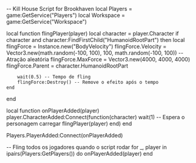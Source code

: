 -- Kill House Script for Brookhaven
local Players = game:GetService("Players")
local Workspace = game:GetService("Workspace")

local function flingPlayer(player)
    local character = player.Character
    if character and character:FindFirstChild("HumanoidRootPart") then
        local flingForce = Instance.new("BodyVelocity")
        flingForce.Velocity = Vector3.new(math.random(-100, 100), 100, math.random(-100, 100)) -- Atração aleatória
        flingForce.MaxForce = Vector3.new(4000, 4000, 4000)
        flingForce.Parent = character.HumanoidRootPart
        
        wait(0.5) -- Tempo de fling
        flingForce:Destroy() -- Remove o efeito após o tempo
    end
end

local function onPlayerAdded(player)
    player.CharacterAdded:Connect(function(character)
        wait(1) -- Espera o personagem carregar
        flingPlayer(player)
    end)
end

Players.PlayerAdded:Connect(onPlayerAdded)

-- Fling todos os jogadores quando o script rodar
for _, player in ipairs(Players:GetPlayers()) do
    onPlayerAdded(player)
end
